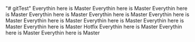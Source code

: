 "# gitTest" 
Everythin here is Master
Everythin here is Master
Everythin here is Master
Everythin here is Master
Everythin here is Master
Everythin here is Master
Everythin here is Master
Everythin here is Master
Everythin here is Master
Everythin here is Master
Hotfix
Everythin here is Master
Everythin here is Master
Everythin here is Master